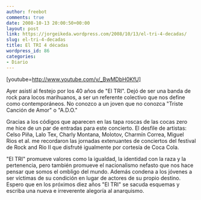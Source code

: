```yaml
---
author: freebot
comments: true
date: 2008-10-13 20:00:50+00:00
layout: post
link: https://jorgeikeda.wordpress.com/2008/10/13/el-tri-4-decadas/
slug: el-tri-4-decadas
title: El TRI 4 décadas
wordpress_id: 86
categories:
- Diario
---
```


[youtube=http://www.youtube.com/v/_BwMDbH0KfU]

Ayer asistí al festejo por los 40 años de "El TRI". Dejó de  ser una banda de rock para locos marihuanos, a ser un referente colectivo que nos define como contemporáneos. No conozco a un joven que no conozca "Triste Canción de Amor" o "A.D.O."

Gracias a los códigos que aparecen en las tapa roscas de las cocas zero me hice de  un par de entradas para este concierto. El desfile de artistas:  Celso Piña, Lalo Tex, Charly Montana, Molotov, Charmín Correa, Miguel Rios et al. me recordaron las jornadas extenuantes de conciertos del festival de Rock and Rio II que disfruté igualmente por cortesía de Coca Cola.

"El TRI" promueve valores como la igualdad, la identidad con la raza y la pertenencia, pero también promueve el nacionalismo nefasto que nos hace pensar que somos el ombligo del mundo. Además condena a los jóvenes a ser víctimas de su condición en lugar de actores de su propio destino. Espero que en los próximos diez años "El TRI" se sacuda esquemas y escriba una nueva e irreverente alegoría al anarquismo.
